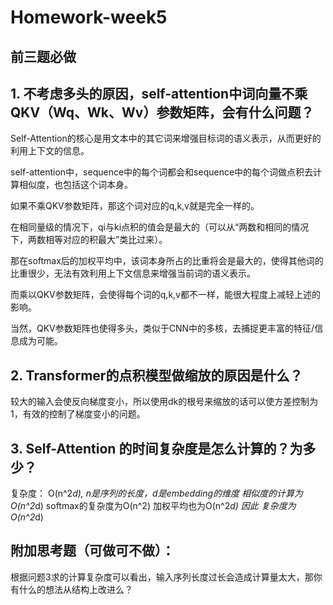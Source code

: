# Homework-week5
## 前三题必做

## 1. 不考虑多头的原因，self-attention中词向量不乘QKV（Wq、Wk、Wv）参数矩阵，会有什么问题？
Self-Attention的核心是用文本中的其它词来增强目标词的语义表示，从而更好的利用上下文的信息。

self-attention中，sequence中的每个词都会和sequence中的每个词做点积去计算相似度，也包括这个词本身。

如果不乘QKV参数矩阵，那这个词对应的q,k,v就是完全一样的。

在相同量级的情况下，qi与ki点积的值会是最大的（可以从“两数和相同的情况下，两数相等对应的积最大”类比过来）。

那在softmax后的加权平均中，该词本身所占的比重将会是最大的，使得其他词的比重很少，无法有效利用上下文信息来增强当前词的语义表示。

而乘以QKV参数矩阵，会使得每个词的q,k,v都不一样，能很大程度上减轻上述的影响。

当然，QKV参数矩阵也使得多头，类似于CNN中的多核，去捕捉更丰富的特征/信息成为可能。

## 2. Transformer的点积模型做缩放的原因是什么？
较大的输入会使反向梯度变小，所以使用dk的根号来缩放的话可以使方差控制为1，有效的控制了梯度变小的问题。

## 3. Self-Attention 的时间复杂度是怎么计算的？为多少？
复杂度： O(n^2*d), n是序列的长度，d是embedding的维度
相似度的计算为O(n^2*d)
softmax的复杂度为O(n^2)
加权平均也为O(n^2*d)
因此 复杂度为 O(n^2*d)


## 附加思考题（可做可不做）：

根据问题3求的计算复杂度可以看出，输入序列长度过长会造成计算量太大，那你有什么的想法从结构上改进么？









